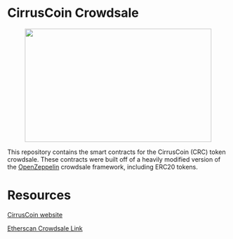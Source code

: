# CirrusCoin Crowdsale
<p align="center">
  <img height="258px" width="425px" src="https://cirruscoin.net/images/1.png">
</p>

This repository contains the smart contracts for the CirrusCoin (CRC) token crowdsale. These contracts were built off of a heavily modified version of the  [OpenZeppelin](https://github.com/OpenZeppelin/zeppelin-solidity) crowdsale framework, including ERC20 tokens.



# Resources

[CirrusCoin website](https://github.com/OpenZeppelin/zeppelin-solidity)

[Etherscan Crowdsale Link](https://etherscan.io/address/0x50ce4b73320ee36e307c1551207fd8008f4f38eb)
